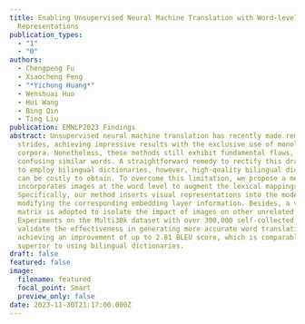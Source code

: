 ```yaml
---
title: Enabling Unsupervised Neural Machine Translation with Word-level Visual
  Representations
publication_types:
  - "1"
  - "0"
authors:
  - Chengpeng Fu
  - Xiaocheng Feng
  - "*Yichong Huang*"
  - Wenshuai Huo
  - Hui Wang
  - Bing Qin
  - Ting Liu
publication: EMNLP2023 Findings
abstract: Unsupervised neural machine translation has recently made remarkable
  strides, achieving impressive results with the exclusive use of monolingual
  corpora. Nonetheless, these methods still exhibit fundamental flaws, such as
  confusing similar words. A straightforward remedy to rectify this drawback is
  to employ bilingual dictionaries, however, high-quality bilingual dictionaries
  can be costly to obtain. To overcome this limitation, we propose a method that
  incorporates images at the word level to augment the lexical mappings.
  Specifically, our method inserts visual representations into the model,
  modifying the corresponding embedding layer information. Besides, a visible
  matrix is adopted to isolate the impact of images on other unrelated words.
  Experiments on the Multi30k dataset with over 300,000 self-collected images
  validate the effectiveness in generating more accurate word translation,
  achieving an improvement of up to 2.81 BLEU score, which is comparable or even
  superior to using bilingual dictionaries.
draft: false
featured: false
image:
  filename: featured
  focal_point: Smart
  preview_only: false
date: 2023-11-30T21:17:00.000Z
---
```

